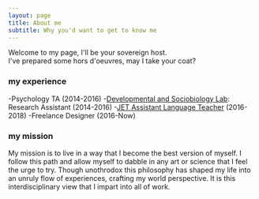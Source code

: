 ```yaml
---
layout: page
title: About me
subtitle: Why you'd want to get to know me
---
```


Welcome to my page, I'll be your sovereign host.  
I've prepared some hors d'oeuvres, may I take your coat?

### my experience
  -Psychology TA (2014-2016)
  -[Developmental and Sociobiology Lab](https://dslab.uoregon.edu/): Research Assistant (2014-2016)
  -[JET Assistant Language Teacher](http://jetprogramme.org/en/) (2016-2018)
  -Freelance Designer (2016-Now)
 
### my mission
My mission is to live in a way that I become the best version of myself. I follow this path and allow myself to dabble in any art or science that I feel the urge to try. Though unothrodox this philosophy has shaped my life into an unruly flow of experiences, crafting my world perspective. It is this interdisciplinary view that I impart into all of work.

